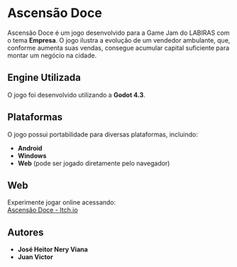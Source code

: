 # Ascensão Doce

Ascensão Doce é um jogo desenvolvido para a Game Jam do LABIRAS com o tema **Empresa**. O jogo ilustra a evolução de um vendedor ambulante, que, conforme aumenta suas vendas, consegue acumular capital suficiente para montar um negócio na cidade.

## Engine Utilizada

O jogo foi desenvolvido utilizando a **Godot 4.3**.

## Plataformas

O jogo possui portabilidade para diversas plataformas, incluindo:
- **Android**
- **Windows**
- **Web** (pode ser jogado diretamente pelo navegador)

## Web

Experimente jogar online acessando:  
[Ascensão Doce - Itch.io](https://heitornery.itch.io/ascensao-doce)

## Autores

- **José Heitor Nery Viana**
- **Juan Victor**
